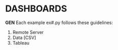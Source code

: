 # DASHBOARDS

**GEN**
Each example ex#.py follows these guidelines:
1. Remote Server
2. Data [CSV]
3. Tableau